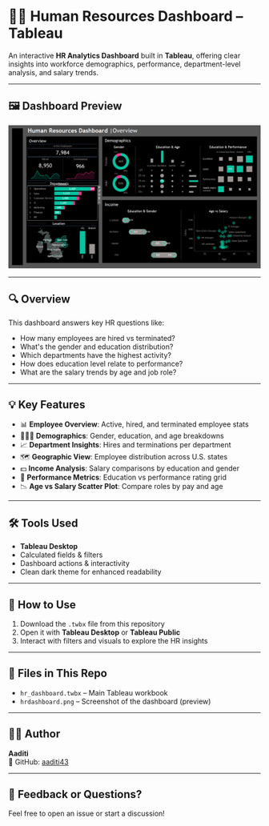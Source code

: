 # 👩‍💼 Human Resources Dashboard – Tableau

An interactive **HR Analytics Dashboard** built in **Tableau**, offering clear insights into workforce demographics, performance, department-level analysis, and salary trends.

---

## 🖼️ Dashboard Preview

![HR Dashboard](hrdashboard.png)

---

## 🔍 Overview

This dashboard answers key HR questions like:
- How many employees are hired vs terminated?
- What's the gender and education distribution?
- Which departments have the highest activity?
- How does education level relate to performance?
- What are the salary trends by age and job role?

---

## 💡 Key Features

- 📊 **Employee Overview**: Active, hired, and terminated employee stats
- 🧑‍🤝‍🧑 **Demographics**: Gender, education, and age breakdowns
- 📈 **Department Insights**: Hires and terminations per department
- 🗺️ **Geographic View**: Employee distribution across U.S. states
- 💵 **Income Analysis**: Salary comparisons by education and gender
- 🧠 **Performance Metrics**: Education vs performance rating grid
- 📉 **Age vs Salary Scatter Plot**: Compare roles by pay and age

---

## 🛠 Tools Used

- **Tableau Desktop**
- Calculated fields & filters
- Dashboard actions & interactivity
- Clean dark theme for enhanced readability

---

## 🚀 How to Use

1. Download the `.twbx` file from this repository
2. Open it with **Tableau Desktop** or **Tableau Public**
3. Interact with filters and visuals to explore the HR insights

---

## 📁 Files in This Repo

- `hr_dashboard.twbx` – Main Tableau workbook
- `hrdashboard.png` – Screenshot of the dashboard (preview)

---

## 🙋‍♀️ Author

**Aaditi**  
🔗 GitHub: [aaditi43](https://github.com/aaditi43)

---

## 💬 Feedback or Questions?

Feel free to open an issue or start a discussion!
